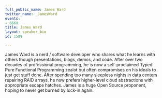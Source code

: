 ```yaml
---
full_public_name: James Ward
twitter_name: _JamesWard
events:
- 6668
title: James Ward
layout: speaker_bio
id: 1589

---
```

James Ward is a nerd / software developer who shares what he learns with others though presentations, blogs, demos, and code. After over two decades of professional programming, he is now a self-proclaimed Typed Pure Functional Programming zealot but often compromises on his ideals to just get stuff done. After spending too many sleepless nights in data centers repairing RAID arrays, he now prefers higher-level cloud abstractions with appropriate escape hatches. James is a huge Open Source proponent, hoping to never get burned by lock-in again.